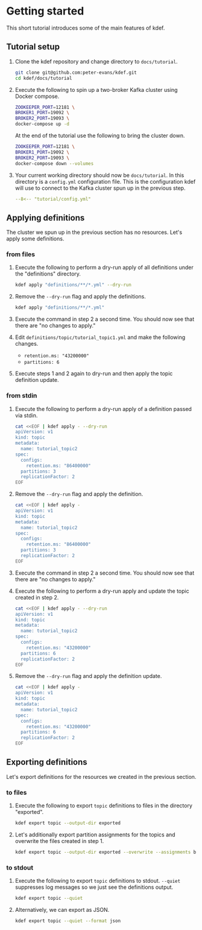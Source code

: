 # Getting started

This short tutorial introduces some of the main features of kdef.

## Tutorial setup

1. Clone the kdef repository and change directory to `docs/tutorial`.

    ```sh
    git clone git@github.com:peter-evans/kdef.git
    cd kdef/docs/tutorial
    ```

2. Execute the following to spin up a two-broker Kafka cluster using Docker compose.

    ```sh
    ZOOKEEPER_PORT=12181 \
    BROKER1_PORT=19092 \
    BROKER2_PORT=19093 \
    docker-compose up -d
    ```

    At the end of the tutorial use the following to bring the cluster down.
    ```sh
    ZOOKEEPER_PORT=12181 \
    BROKER1_PORT=19092 \
    BROKER2_PORT=19093 \
    docker-compose down --volumes
    ```

3. Your current working directory should now be `docs/tutorial`.
    In this directory is a `config.yml` configuration file.
    This is the configuration kdef will use to connect to the Kafka cluster spun up in the previous step.

    ```yml
    --8<-- "tutorial/config.yml"
    ```

## Applying definitions

The cluster we spun up in the previous section has no resources. Let's apply some definitions.

### from files

1. Execute the following to perform a dry-run apply of all definitions under the "definitions" directory.

    ```sh
    kdef apply "definitions/**/*.yml" --dry-run
    ```

2. Remove the `--dry-run` flag and apply the definitions.

    ```sh
    kdef apply "definitions/**/*.yml"
    ```

3. Execute the command in step 2 a second time. You should now see that there are "no changes to apply."

4. Edit `definitions/topic/tutorial_topic1.yml` and make the following changes.

    - `retention.ms: "43200000"`
    - `partitions: 6`

5. Execute steps 1 and 2 again to dry-run and then apply the topic definition update.

### from stdin

1. Execute the following to perform a dry-run apply of a definition passed via stdin.

    ```sh
    cat <<EOF | kdef apply - --dry-run
    apiVersion: v1
    kind: topic
    metadata:
      name: tutorial_topic2
    spec:
      configs:
        retention.ms: "86400000"
      partitions: 3
      replicationFactor: 2
    EOF
    ```

2. Remove the `--dry-run` flag and apply the definition.

    ```sh
    cat <<EOF | kdef apply -
    apiVersion: v1
    kind: topic
    metadata:
      name: tutorial_topic2
    spec:
      configs:
        retention.ms: "86400000"
      partitions: 3
      replicationFactor: 2
    EOF
    ```

3. Execute the command in step 2 a second time. You should now see that there are "no changes to apply."

4. Execute the following to perform a dry-run apply and update the topic created in step 2.

    ```sh
    cat <<EOF | kdef apply - --dry-run
    apiVersion: v1
    kind: topic
    metadata:
      name: tutorial_topic2
    spec:
      configs:
        retention.ms: "43200000"
      partitions: 6
      replicationFactor: 2
    EOF
    ```

5. Remove the `--dry-run` flag and apply the definition update.

    ```sh
    cat <<EOF | kdef apply -
    apiVersion: v1
    kind: topic
    metadata:
      name: tutorial_topic2
    spec:
      configs:
        retention.ms: "43200000"
      partitions: 6
      replicationFactor: 2
    EOF
    ```

## Exporting definitions

Let's export definitions for the resources we created in the previous section.

### to files

1. Execute the following to export `topic` definitions to files in the directory "exported".

    ```sh
    kdef export topic --output-dir exported
    ```

2. Let's additionally export partition assignments for the topics and overwrite the files created in step 1.

    ```sh
    kdef export topic --output-dir exported --overwrite --assignments broker
    ```

### to stdout

1. Execute the following to export `topic` definitions to stdout.
    `--quiet` suppresses log messages so we just see the definitions output.

    ```sh
    kdef export topic --quiet
    ```

2. Alternatively, we can export as JSON.

    ```sh
    kdef export topic --quiet --format json
    ```
